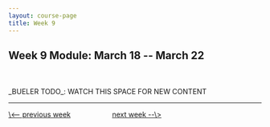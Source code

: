```yaml
---
layout: course-page
title: Week 9
---
```


## Week 9 Module: March 18 -- March 22

<br>
<br>
_BUELER TODO_: WATCH THIS SPACE FOR NEW CONTENT

<br>
<hr>
<a align="left" href="week8">\<-- previous week</a>  &nbsp; &nbsp; &nbsp; &nbsp; &nbsp; &nbsp; &nbsp; &nbsp; &nbsp; &nbsp; <a align="right" href="week10">next week --\></a>
